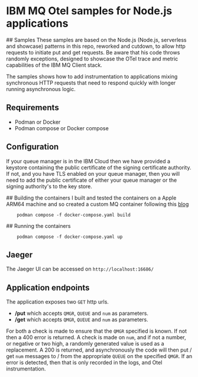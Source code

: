 # IBM MQ Otel samples for Node.js applications

## Samples
These samples are based on the Node.js (Node.js, serverless and showcase) patterns in this repo, reworked and cutdown, to allow http requests to initiate put and get requests. Be aware that his code throws randomly exceptions, designed to showcase the OTel trace and metric capabilities of the IBM MQ Client stack.

The samples shows how to add instrumentation to applications mixing synchronous HTTP requests that need to respond quickly
with longer running asynchronous logic.

## Requirements
- Podman or Docker
- Podman compose or Docker compose  

## Configuration
If your queue manager is in the IBM Cloud then we have provided a keystore containing the 
public certificate of the signing certificate authority. If not, and you have TLS enabled on 
your queue manager, then you will need to add the public certificate of either your queue manager or the signing authority's to the key store. 

## Building the containers
I built and tested the containers on a Apple ARM64 machine and so created a custom MQ container following this [blog](https://community.ibm.com/community/user/blogs/richard-coppen/2023/06/30/ibm-mq-9330-container-image-now-available-for-appl)

```
    podman compose -f docker-compose.yaml build
```

## Running the containers
```
    podman compose -f docker-compose.yaml up
```

## Jaeger
The Jaeger UI can be accessed on `http://localhost:16686/`

## Application endpoints
The application exposes two `GET` http urls. 

-  **/put** which accepts `QMGR`, `QUEUE` and `num` as parameters. 
-  **/get** which accepts `QMGR`, `QUEUE` and `num` as parameters. 

For both a check is made to ensure that the `QMGR` specified is known. If not then a 400 error is returned. A check is made on `num`, and if not a number, or negative or two high, a randomly generated value is used as a replacement. A 200 is returned, and asynchronously the code will then put /  get `num` messages to / from the appropriate `QUEUE` on the specified `QMGR`. If an error is detected, then that is only recorded in the logs, and Otel instrumentation.

